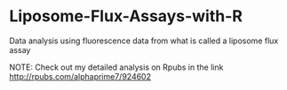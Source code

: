 # Liposome-Flux-Assays-with-R
Data analysis using fluorescence data from what is called a liposome flux assay

NOTE:
Check out my detailed analysis on Rpubs in the link http://rpubs.com/alphaprime7/924602

